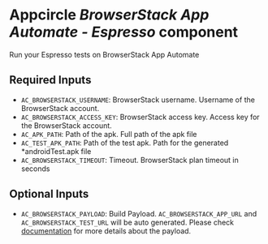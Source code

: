 # Appcircle _BrowserStack App Automate - Espresso_ component

Run your Espresso tests on BrowserStack App Automate

## Required Inputs

- `AC_BROWSERSTACK_USERNAME`: BrowserStack username. Username of the BrowserStack account.
- `AC_BROWSERSTACK_ACCESS_KEY`: BrowserStack access key. Access key for the BrowserStack account.
- `AC_APK_PATH`: Path of the apk. Full path of the apk file
- `AC_TEST_APK_PATH`: Path of the test apk. Path for the generated *androidTest.apk file
- `AC_BROWSERSTACK_TIMEOUT`: Timeout. BrowserStack plan timeout in seconds

## Optional Inputs

- `AC_BROWSERSTACK_PAYLOAD`: Build Payload. `AC_BROWSERSTACK_APP_URL` and `AC_BROWSERSTACK_TEST_URL` will be auto generated. Please check [documentation](https://www.browserstack.com/docs/app-automate/api-reference/espresso/builds#execute-a-build) for more details about the payload.
